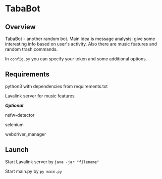 # TabaBot
## Overview
TabaBot - another random bot. Main idea is message analysis: give some interesting info based on user's activity. Also there are music features and random trash commands.

In `config.py` you can specify your token and some additional options.

## Requirements
python3 with dependencies from requirements.txt

Lavalink server for music features

***Optional***

nsfw-detector

selenium

webdriver_manager

## Launch
Start Lavalink server by `java -jar "filename"`

Start main.py by `py main.py`
